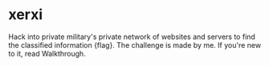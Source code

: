 # xerxi
Hack into private military's private network of websites and servers to find the classified information {flag}. The challenge is made by me. If you're new to it, read Walkthrough.
